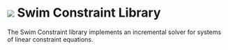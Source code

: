 # <a href="https://www.swimos.org"><img src="https://docs.swimos.org/readme/breach-marlin-blue-wide.svg"></a> Swim Constraint Library

The Swim Constraint library implements an incremental solver for systems of
linear constraint equations.
